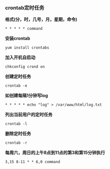 ### crontab定时任务

**格式(分，时，几号，月，星期，命令)**
```
* * * * * command
```

**安装crontab**
```
yum install crontabs
```

**加入开机自启动**
```
chkconfig crond on
```

**创建定时任务**
```
crontab -e
```

**如创建每隔1分钟写log**
```
* * * * * echo "log" > /var/www/html/log.txt
```

**列出当前用户的定时任务**
```
crontab -l
```

**删除定时任务**
```
crontab -r
```

**每周六，周日的上午8点到11点的第3和第15分钟执行**
```
3,15 8-11 * * 6,0 command
```